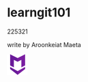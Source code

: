 # learngit101
225321

write by Aroonkeiat Maeta

![alt text](https://github.com/adam-p/markdown-here/raw/master/src/common/images/icon48.png "Logo Title Text 1")

